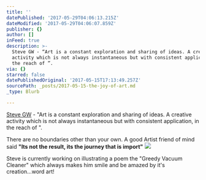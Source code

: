 ```yaml
---
title: ''
datePublished: '2017-05-29T04:06:13.215Z'
dateModified: '2017-05-29T04:06:07.859Z'
publisher: {}
author: []
inFeed: true
description: >-
  Steve GW - “Art is a constant exploration and sharing of ideas. A creative
  activity which is not always instantaneous but with consistent application, in
  the reach of ”.
via: {}
starred: false
datePublishedOriginal: '2017-05-15T17:13:49.257Z'
sourcePath: _posts/2017-05-15-the-joy-of-art.md
_type: Blurb

---
```

[Steve GW][0] - "Art is a constant exploration and sharing of ideas. A creative activity which is not always instantaneous but with consistent application, in the reach of ".

There are no boundaries other than your own. A good Artist friend of mind said **"Its not the result, its the journey that is import"**
![](https://the-grid-user-content.s3-us-west-2.amazonaws.com/41b95a46-de7a-4a08-a3c5-32465efeec07.jpg)

Steve is currently working on illustrating a poem the "Greedy Vacuum Cleaner" which always makes him smile and be amazed by it's creation...word art!

[0]: http://stevegw.today/ "Steve's Web Site"